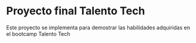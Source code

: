 # Proyecto final Talento Tech
Este proyecto se implementa para demostrar las habilidades adquiridas en el bootcamp Talento Tech
